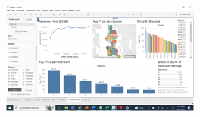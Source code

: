 ![Tableau Dashboard for Airbnb 2016 dataset](https://github.com/madhurmaheshwari20/Data-Analysis/blob/main/Airbnb%20Tableau%20Dashboard/Dashboard.png)
